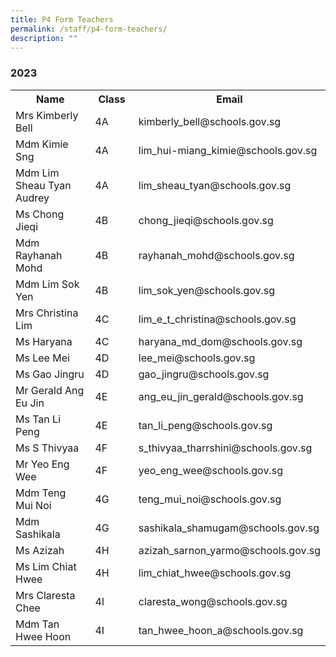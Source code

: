 ```yaml
---
title: P4 Form Teachers
permalink: /staff/p4-form-teachers/
description: ""
---
```

### **2023**
<table>
    <tr style="width:100%">
        <th style="width:30%">Name</th>
        <th style="width:15%">Class</th>
        <th style="width:55%">Email</th>
    </tr>
    <tr>
        <td>Mrs Kimberly Bell</td>
        <td>4A</td>
        <td>kimberly_bell@schools.gov.sg</td>
    </tr>
    <tr>
        <td>Mdm Kimie Sng</td>
        <td>4A</td>
        <td>lim_hui-miang_kimie@schools.gov.sg</td>
    </tr>
    <tr>
        <td>Mdm Lim Sheau Tyan Audrey</td>
        <td>4A</td>
        <td>lim_sheau_tyan@schools.gov.sg</td>
    </tr>
    <tr>
        <td>Ms Chong Jieqi</td>
        <td>4B</td>
        <td>chong_jieqi@schools.gov.sg&nbsp;&nbsp;</td>
    </tr>
    <tr>
        <td>Mdm Rayhanah Mohd</td>
        <td>4B</td>
        <td>rayhanah_mohd@schools.gov.sg</td>
    </tr>
    <tr>
        <td>Mdm Lim Sok Yen</td>
        <td>4B</td>
        <td>lim_sok_yen@schools.gov.sg</td>
    </tr>
    <tr>
        <td>Mrs Christina Lim</td>
        <td>4C</td>
        <td>lim_e_t_christina@schools.gov.sg</td>
    </tr>
    <tr>
        <td>Ms Haryana </td>
        <td>4C</td>
        <td>haryana_md_dom@schools.gov.sg</td>
    </tr>
    <tr>
        <td>Ms Lee Mei</td>
        <td>4D</td>
        <td>lee_mei@schools.gov.sg</td>
    </tr>
    <tr>
        <td>Ms Gao Jingru</td>
        <td>4D</td>
        <td>gao_jingru@schools.gov.sg</td>
    </tr>
    <tr>
        <td>Mr Gerald Ang Eu Jin</td>
        <td>4E</td>
        <td>ang_eu_jin_gerald@schools.gov.sg</td>
    </tr>
    <tr>
        <td>Ms Tan Li Peng</td>
        <td>4E</td>
        <td>tan_li_peng@schools.gov.sg</td>
    </tr>
    <tr>
        <td>Ms S Thivyaa</td>
        <td>4F</td>
        <td>s_thivyaa_tharrshini@schools.gov.sg</td>
    </tr>
    <tr>
        <td>Mr Yeo Eng Wee</td>
        <td>4F</td>
        <td>yeo_eng_wee@schools.gov.sg</td>
    </tr>
    <tr>
        <td>Mdm Teng Mui Noi</td>
        <td>4G</td>
        <td>teng_mui_noi@schools.gov.sg</td>
    </tr>
    <tr>
        <td>Mdm Sashikala</td>
        <td>4G</td>
        <td>sashikala_shamugam@schools.gov.sg</td>
    </tr>
    <tr>
        <td>Ms Azizah</td>
        <td>4H</td>
        <td>azizah_sarnon_yarmo@schools.gov.sg</td>
    </tr>
    <tr>
        <td>Ms Lim Chiat Hwee</td>
        <td>4H</td>
        <td>lim_chiat_hwee@schools.gov.sg</td>
    </tr>
    <tr>
        <td>Mrs Claresta Chee</td>
        <td>4I</td>
        <td>claresta_wong@schools.gov.sg</td>
    </tr>
    <tr>
        <td>Mdm Tan Hwee Hoon</td>
        <td>4I</td>
        <td>tan_hwee_hoon_a@schools.gov.sg</td>
    </tr>
</table>
